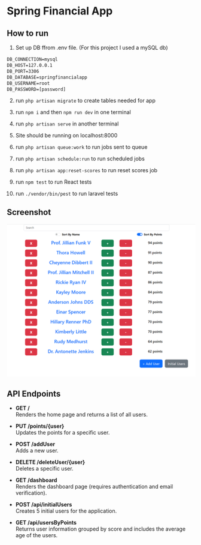 # Spring Financial App

## How to run

1. Set up DB ffrom .env file. (For this project I used a mySQL db)
```
DB_CONNECTION=mysql
DB_HOST=127.0.0.1
DB_PORT=3306
DB_DATABASE=springfinancialapp
DB_USERNAME=root
DB_PASSWORD=[password]
```

2. run `php artisan migrate` to create tables needed for app

3. run `npm i` and then `npm run dev` in one terminal

4. run `php artisan serve` in another terminal

5. Site should be running on localhost:8000

6. run `php artisan queue:work` to run jobs sent to queue

7. run `php artisan schedule:run` to run scheduled jobs

8. run `php artisan app:reset-scores` to run reset scores job

9. run `npm test` to run React tests

10. run `./vendor/bin/pest` to run laravel tests 

## Screenshot
![alt text](image.png)

## API Endpoints

- **GET /**  
  Renders the home page and returns a list of all users.

- **PUT /points/{user}**  
  Updates the points for a specific user.

- **POST /addUser**  
  Adds a new user.

- **DELETE /deleteUser/{user}**  
  Deletes a specific user.

- **GET /dashboard**  
  Renders the dashboard page (requires authentication and email verification).

- **POST /api/initialUsers**  
  Creates 5 initial users for the application.

- **GET /api/usersByPoints**  
  Returns user information grouped by score and includes the average age of the users.